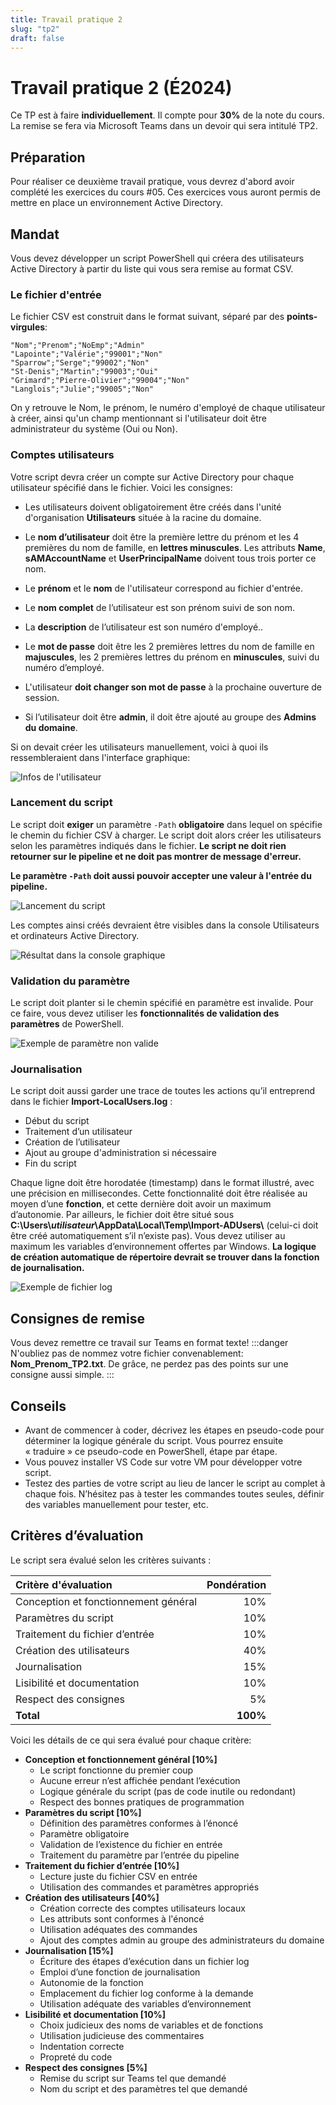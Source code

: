 ```yaml
---
title: Travail pratique 2
slug: "tp2"
draft: false
---
```


# Travail pratique 2 (É2024)

Ce TP est à faire **individuellement**. Il compte pour **30%** de la note du cours. La remise se fera via Microsoft Teams dans un devoir qui sera intitulé TP2.

## Préparation

Pour réaliser ce deuxième travail pratique, vous devrez d'abord avoir complété les exercices du cours #05. Ces exercices vous auront permis de mettre en place un environnement Active Directory.

## Mandat

Vous devez développer un script PowerShell qui créera des utilisateurs Active Directory à partir du liste qui vous sera remise au format CSV.

### Le fichier d'entrée

Le fichier CSV est construit dans le format suivant, séparé par des **points-virgules**:

```
"Nom";"Prenom";"NoEmp";"Admin"
"Lapointe";"Valérie";"99001";"Non"
"Sparrow";"Serge";"99002";"Non"
"St-Denis";"Martin";"99003";"Oui"
"Grimard";"Pierre-Olivier";"99004";"Non"
"Langlois";"Julie";"99005";"Non"
```

On y retrouve le Nom, le prénom, le numéro d'employé de chaque utilisateur à créer, ainsi qu'un champ mentionnant si l'utilisateur doit être administrateur du système (Oui ou Non).

### Comptes utilisateurs

Votre script devra créer un compte sur Active Directory pour chaque utilisateur spécifié dans le fichier. Voici les consignes:

- Les utilisateurs doivent obligatoirement être créés dans l'unité d'organisation **Utilisateurs** située à la racine du domaine.

- Le **nom d’utilisateur** doit être la première lettre du prénom et les 4 premières du nom de famille, en **lettres minuscules**. Les attributs **Name**, **sAMAccountName** et **UserPrincipalName** doivent tous trois porter ce nom.

- Le **prénom** et le **nom** de l'utilisateur correspond au fichier d'entrée.

- Le **nom complet** de l’utilisateur est son prénom suivi de son nom.

- La **description** de l’utilisateur est son numéro d'employé..

- Le **mot de passe** doit être les 2 premières lettres du nom de famille en **majuscules**, les 2 premières lettres du prénom en **minuscules**, suivi du numéro d’employé.

- L'utilisateur **doit changer son mot de passe** à la prochaine ouverture de session.

- Si l’utilisateur doit être **admin**, il doit être ajouté au groupe des **Admins du domaine**.

Si on devait créer les utilisateurs manuellement, voici à quoi ils ressembleraient dans l'interface graphique:

![Infos de l'utilisateur](../01-cours/assets/tp2/info_utilisateur.png)

### Lancement du script

Le script doit **exiger** un paramètre `-Path` **obligatoire** dans lequel on spécifie le chemin du fichier CSV à charger. Le script doit alors créer les utilisateurs selon les paramètres indiqués dans le fichier. **Le script ne doit rien retourner sur le pipeline et ne doit pas montrer de message d'erreur.**

**Le paramètre `-Path` doit aussi pouvoir accepter une valeur à l'entrée du pipeline.**

![Lancement du script](../01-cours/assets/tp2/execution.png)

Les comptes ainsi créés devraient être visibles dans la console Utilisateurs et ordinateurs Active Directory.

![Résultat dans la console graphique](../01-cours/assets/tp2/resultat_gui.png)

### Validation du paramètre

Le script doit planter si le chemin spécifié en paramètre est invalide. Pour ce faire, vous devez utiliser les **fonctionnalités de validation des paramètres** de PowerShell.

![Exemple de paramètre non valide](../01-cours/assets/tp2/erreur_validation.png)

### Journalisation

Le script doit aussi garder une trace de toutes les actions qu’il entreprend dans le fichier **Import-LocalUsers.log** :
- Début du script
- Traitement d’un utilisateur
- Création de l’utilisateur
- Ajout au groupe d'administration si nécessaire
- Fin du script

Chaque ligne doit être horodatée (timestamp) dans le format illustré, avec une précision en millisecondes. Cette fonctionnalité doit être réalisée au moyen d’une **fonction**, et cette dernière doit avoir un maximum d’autonomie. Par ailleurs, le fichier doit être situé sous **C:\\Users\\*utilisateur*\\AppData\\Local\\Temp\\Import-ADUsers\\** (celui-ci doit être créé automatiquement s’il n’existe pas). Vous devez utiliser au maximum les variables d’environnement offertes par Windows. **La logique de création automatique de répertoire devrait se trouver dans la fonction de journalisation.**

![Exemple de fichier log](../01-cours//assets/tp2/fichier_log.png)

## Consignes de remise

Vous devez remettre ce travail sur Teams en format texte!
:::danger
N'oubliez pas de nommez votre fichier convenablement: **Nom_Prenom_TP2.txt**. De grâce, ne perdez pas des points sur une consigne aussi simple.
:::

## Conseils

- Avant de commencer à coder, décrivez les étapes en pseudo-code pour déterminer la logique générale du script. Vous pourrez ensuite &laquo;&nbsp;traduire&nbsp;&raquo; ce pseudo-code en PowerShell, étape par étape.
- Vous pouvez installer VS Code sur votre VM pour développer votre script.
- Testez des parties de votre script au lieu de lancer le script au complet à chaque fois. N’hésitez pas à tester les commandes toutes seules, définir des variables manuellement pour tester, etc.

## Critères d’évaluation

Le script sera évalué selon les critères suivants :

| Critère d'évaluation | Pondération |
| :-- | --: |
| Conception et fonctionnement général | 10% |
| Paramètres du script | 10% |
| Traitement du fichier d’entrée | 10% |
| Création des utilisateurs | 40% |
| Journalisation | 15% |
| Lisibilité et documentation | 10% |
| Respect des consignes | 5% |
| **Total** | **100%** |

Voici les détails de ce qui sera évalué pour chaque critère:

- **Conception et fonctionnement général [10%]**
    - Le script fonctionne du premier coup
    - Aucune erreur n’est affichée pendant l’exécution
    - Logique générale du script (pas de code inutile ou redondant)
    - Respect des bonnes pratiques de programmation
- **Paramètres du script [10%]**
    - Définition des paramètres conformes à l’énoncé
    - Paramètre obligatoire
    - Validation de l’existence du fichier en entrée
    - Traitement du paramètre par l’entrée du pipeline
- **Traitement du fichier d’entrée [10%]**
    - Lecture juste du fichier CSV en entrée
    - Utilisation des commandes et paramètres appropriés
- **Création des utilisateurs [40%]**
    - Création correcte des comptes utilisateurs locaux
    - Les attributs sont conformes à l'énoncé
    - Utilisation adéquates des commandes
    - Ajout des comptes admin au groupe des administrateurs du domaine
- **Journalisation [15%]**
    - Écriture des étapes d’exécution dans un fichier log
    - Emploi d’une fonction de journalisation
    - Autonomie de la fonction
    - Emplacement du fichier log conforme à la demande
    - Utilisation adéquate des variables d’environnement
- **Lisibilité et documentation [10%]**
    - Choix judicieux des noms de variables et de fonctions
    - Utilisation judicieuse des commentaires
    - Indentation correcte
    - Propreté du code
- **Respect des consignes [5%]**
    - Remise du script sur Teams tel que demandé
    - Nom du script et des paramètres tel que demandé